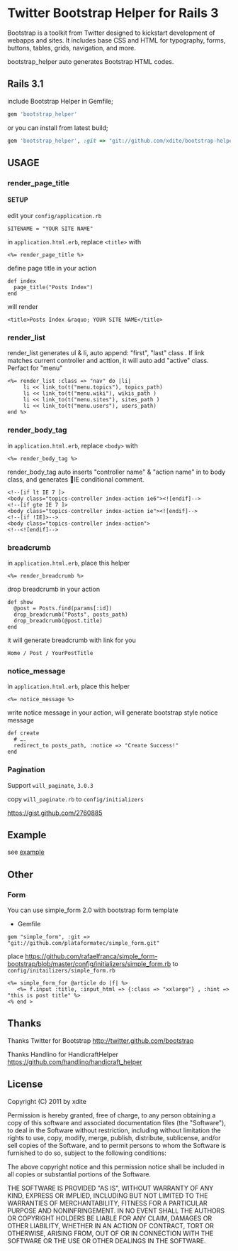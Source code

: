 # Twitter Bootstrap Helper for Rails 3

Bootstrap is a toolkit from Twitter designed to kickstart development of webapps and sites. It includes base CSS and HTML for typography, forms, buttons, tables, grids, navigation, and more.

bootstrap_helper auto generates Bootstrap HTML codes.

## Rails 3.1

include Bootstrap Helper in Gemfile;

``` ruby
gem 'bootstrap_helper'
```
or you can install from latest build;

``` ruby
gem 'bootstrap_helper', :git => "git://github.com/xdite/bootstrap-helper.git"
```

## USAGE


### render_page_title

#### SETUP

edit your `config/application.rb `

	SITENAME = "YOUR SITE NAME"

in  `application.html.erb`, replace `<title>` with 

	<%= render_page_title %> 

define page title in your action 

	def index
  	  page_title("Posts Index")
	end

will render 
	
	<title>Posts Index &raquo; YOUR SITE NAME</title>

### render_list

render_list generates ul & li, auto append: "first", "last" class . If link matches current controller and acttion, it will auto add "active" class. Perfact for "menu"

	<%= render_list :class => "nav" do |li|
         li << link_to(t("menu.topics"), topics_path)
         li << link_to(t("menu.wiki"), wikis_path )
         li << link_to(t("menu.sites"), sites_path )
         li << link_to(t("menu.users"), users_path)
    end %>

### render_body_tag

in  `application.html.erb`, replace `<body>` with 

	<%= render_body_tag %> 

render_body_tag auto inserts "controller name" & "action name" in to body class, and generates IE conditional comment.

	<!--[if lt IE 7 ]>
	<body class="topics-controller index-action ie6"><![endif]-->
	<!--[if gte IE 7 ]>
	<body class="topics-controller index-action ie"><![endif]-->
	<!--[if !IE]>-->
	<body class="topics-controller index-action">
	<!--<![endif]-->

### breadcrumb

in  `application.html.erb`, place this helper

	<%= render_breadcrumb %>

drop breadcrumb in your action 

	def show
	  @post = Posts.find(params[:id])
	  drop_breadcrumb("Posts", posts_path)
	  drop_breadcrumb(@post.title)
    end

it will generate breadcrumb with link for you

	Home / Post / YourPostTitle

### notice_message

in  `application.html.erb`, place this helper

    <%= notice_message %>

write notice message in your action, will generate bootstrap style notice message

    def create
      # ….
      redirect_to posts_path, :notice => "Create Success!"
    end

### Pagination

Support `will_paginate`, `3.0.3`

copy `will_paginate.rb` to `config/initializers`

<https://gist.github.com/2760885>
  
## Example 

see [example](bootstrap-helper/tree/master/example/application.html.erb)

## Other

### Form

You can use simple_form 2.0 with bootstrap form template

* Gemfile

```
gem "simple_form", :git => "git://github.com/plataformatec/simple_form.git"
```

place <https://github.com/rafaelfranca/simple_form-bootstrap/blob/master/config/initializers/simple_form.rb> to `config/initailizers/simple_form.rb`

```
<%= simple_form_for @article do |f| %>
   <%= f.input :title, :input_html => {:class => "xxlarge"} , :hint => "this is post title" %>
<% end >
```

## Thanks

Thanks Twitter for Bootstrap <http://twitter.github.com/bootstrap>

Thanks Handlino for HandicraftHelper  <https://github.com/handlino/handicraft_helper>

## License

Copyright (C) 2011 by xdite

Permission is hereby granted, free of charge, to any person obtaining a copy of this software and associated documentation files (the "Software"), to deal in the Software without restriction, including without limitation the rights to use, copy, modify, merge, publish, distribute, sublicense, and/or sell copies of the Software, and to permit persons to whom the Software is furnished to do so, subject to the following conditions:

The above copyright notice and this permission notice shall be included in all copies or substantial portions of the Software.

THE SOFTWARE IS PROVIDED "AS IS", WITHOUT WARRANTY OF ANY KIND, EXPRESS OR IMPLIED, INCLUDING BUT NOT LIMITED TO THE WARRANTIES OF MERCHANTABILITY, FITNESS FOR A PARTICULAR PURPOSE AND NONINFRINGEMENT. IN NO EVENT SHALL THE AUTHORS OR COPYRIGHT HOLDERS BE LIABLE FOR ANY CLAIM, DAMAGES OR OTHER LIABILITY, WHETHER IN AN ACTION OF CONTRACT, TORT OR OTHERWISE, ARISING FROM, OUT OF OR IN CONNECTION WITH THE SOFTWARE OR THE USE OR OTHER DEALINGS IN THE SOFTWARE.